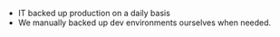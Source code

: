 - IT backed up production on a daily basis
- We manually backed up dev environments ourselves when needed.